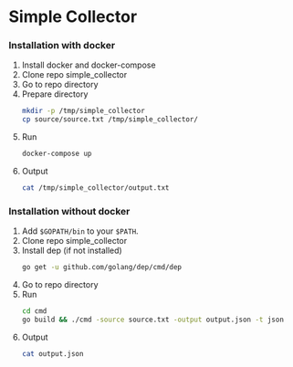 # Simple Collector

### Installation with docker
1. Install docker and docker-compose
2. Clone repo simple_collector
3. Go to repo directory
4. Prepare directory
   ```bash
   mkdir -p /tmp/simple_collector
   cp source/source.txt /tmp/simple_collector/
   ```
5. Run
   ```bash
   docker-compose up
   ```
6. Output
   ```bash
   cat /tmp/simple_collector/output.txt
   ```


### Installation without docker
1. Add `$GOPATH/bin` to your `$PATH`.
2. Clone repo simple_collector
3. Install dep (if not installed)
   ```bash
   go get -u github.com/golang/dep/cmd/dep
   ```
4. Go to repo directory
5. Run
   ```bash
   cd cmd
   go build && ./cmd -source source.txt -output output.json -t json
   ```
6. Output
   ```bash
   cat output.json
   ```